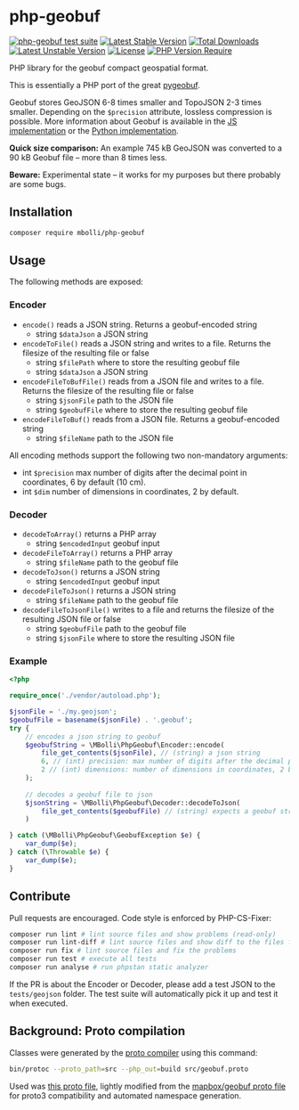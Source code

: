 # php-geobuf

[![php-geobuf test suite](https://github.com/mbolli/php-geobuf/actions/workflows/php-test.yml/badge.svg)](https://github.com/mbolli/php-geobuf/actions/workflows/php-test.yml) [![Latest Stable Version](http://poser.pugx.org/mbolli/php-geobuf/v)](https://packagist.org/packages/mbolli/php-geobuf) [![Total Downloads](http://poser.pugx.org/mbolli/php-geobuf/downloads)](https://packagist.org/packages/mbolli/php-geobuf) [![Latest Unstable Version](http://poser.pugx.org/mbolli/php-geobuf/v/unstable)](https://packagist.org/packages/mbolli/php-geobuf) [![License](http://poser.pugx.org/mbolli/php-geobuf/license)](https://packagist.org/packages/mbolli/php-geobuf) [![PHP Version Require](http://poser.pugx.org/mbolli/php-geobuf/require/php)](https://packagist.org/packages/mbolli/php-geobuf)

PHP library for the geobuf compact geospatial format.

This is essentially a PHP port of the great [pygeobuf](https://github.com/pygeobuf/pygeobuf).

Geobuf stores GeoJSON 6-8 times smaller and TopoJSON 2-3 times smaller. Depending on the `$precision` attribute, lossless compression is possible. More information about Geobuf is available in the [JS implementation](https://github.com/mapbox/geobuf) or the [Python implementation](https://github.com/pygeobuf/pygeobuf).

**Quick size comparison:** An example 745 kB GeoJSON was converted to a 90 kB Geobuf file – more than 8 times less.

**Beware:** Experimental state – it works for my purposes but there probably are some bugs.

## Installation

```bash
composer require mbolli/php-geobuf
```

## Usage

The following methods are exposed:

### Encoder

- `encode()` reads a JSON string. Returns a geobuf-encoded string
  - string `$dataJson` a JSON string
- `encodeToFile()` reads a JSON string and writes to a file. Returns the filesize of the resulting file or false
  - string `$filePath` where to store the resulting geobuf file
  - string `$dataJson` a JSON string
- `encodeFileToBufFile()` reads from a JSON file and writes to a file. Returns the filesize of the resulting file or false
  - string `$jsonFile` path to the JSON file
  - string `$geobufFile` where to store the resulting geobuf file
- `encodeFileToBuf()` reads from a JSON file. Returns a geobuf-encoded string
  - string `$fileName` path to the JSON file

All encoding methods support the following two non-mandatory arguments:

- int `$precision` max number of digits after the decimal point in coordinates, 6 by default (10 cm).
- int `$dim` number of dimensions in coordinates, 2 by default.

### Decoder

- `decodeToArray()` returns a PHP array
  - string `$encodedInput` geobuf input
- `decodeFileToArray()` returns a PHP array
  - string `$fileName` path to the geobuf file
- `decodeToJson()` returns a JSON string
  - string `$encodedInput` geobuf input
- `decodeFileToJson()` returns a JSON string
  - string `$fileName` path to the geobuf file
- `decodeFileToJsonFile()` writes to a file and returns the filesize of the resulting JSON file or false
  - string `$geobufFile` path to the geobuf file
  - string `$jsonFile` where to store the resulting JSON file
  
### Example

```php
<?php

require_once('./vendor/autoload.php');

$jsonFile = './my.geojson';
$geobufFile = basename($jsonFile) . '.geobuf';
try {
    // encodes a json string to geobuf
    $geobufString = \MBolli\PhpGeobuf\Encoder::encode(
        file_get_contents($jsonFile), // (string) a json string 
        6, // (int) precision: max number of digits after the decimal point in coordinates, 6 by default
        2 // (int) dimensions: number of dimensions in coordinates, 2 by default.
    );
    
    // decodes a geobuf file to json
    $jsonString = \MBolli\PhpGeobuf\Decoder::decodeToJson(
        file_get_contents($geobufFile) // (string) expects a geobuf string
    )

} catch (\MBolli\PhpGeobuf\GeobufException $e) {
    var_dump($e);
} catch (\Throwable $e) {
    var_dump($e);
}
```

## Contribute

Pull requests are encouraged. Code style is enforced by PHP-CS-Fixer:

```bash
composer run lint # lint source files and show problems (read-only)
composer run lint-diff # lint source files and show diff to the files fixed state (read-only)
composer run fix # lint source files and fix the problems
composer run test # execute all tests
composer run analyse # run phpstan static analyzer
```

If the PR is about the Encoder or Decoder, please add a test JSON to the `tests/geojson` folder. The test suite will automatically pick it up and test it when executed.

## Background: Proto compilation

Classes were generated by the [proto compiler](https://developers.google.com/protocol-buffers) using this command:

```bash
bin/protoc --proto_path=src --php_out=build src/geobuf.proto
```

Used was [this proto file](./geobuf.proto), lightly modified from the [mapbox/geobuf proto file](https://github.com/mapbox/geobuf/blob/master/geobuf.proto) for proto3 compatibility and automated namespace generation.

